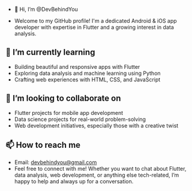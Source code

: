 - 👋 Hi, I’m @DevBehindYou
 
- Welcome to my GitHub profile! I'm a dedicated Android & iOS app developer with expertise in Flutter and a growing interest in data analysis.
 
## 🌱 I’m currently learning
- Building beautiful and responsive apps with Flutter
- Exploring data analysis and machine learning using Python
- Crafting web experiences with HTML, CSS, and JavaScript
 
## 💞️ I’m looking to collaborate on
- Flutter projects for mobile app development
- Data science projects for real-world problem-solving
- Web development initiatives, especially those with a creative twist

## 📫 How to reach me
- Email: devbehindyou@gmail.com
- Feel free to connect with me! Whether you want to chat about Flutter, data analysis, web development, or anything else tech-related, I’m happy to help and always up for a conversation.
